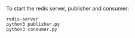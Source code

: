 To start the redis server, publisher and consumer:
```
redis-server
python3 publisher.py
python3 consumer.py
```